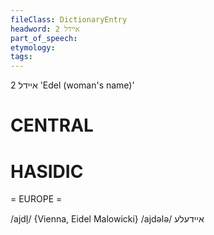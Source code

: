 ```yaml
---
fileClass: DictionaryEntry
headword: איידל 2
part_of_speech: 
etymology: 
tags: 
---
```

איידל 2
'Edel (woman's name)'

CENTRAL
========

HASIDIC
=======
= EUROPE = 

/ajdl̩/ {Vienna, Eidel Malowicki}
/ajdələ/ איידעלע